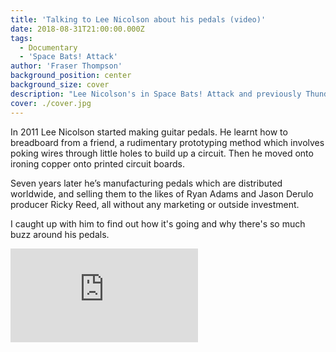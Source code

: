 ```yaml
---
title: 'Talking to Lee Nicolson about his pedals (video)'
date: 2018-08-31T21:00:00.000Z
tags:
  - Documentary
  - 'Space Bats! Attack'
author: 'Fraser Thompson'
background_position: center
background_size: cover
description: "Lee Nicolson's in Space Bats! Attack and previously Thundercub, but he also makes pedals. I caught up with him to find out how it's going and why there's so much buzz around his pedals."
cover: ./cover.jpg
---
```


In 2011 Lee Nicolson started making guitar pedals. He learnt how to breadboard from a friend, a rudimentary prototyping method which involves poking wires through little holes to build up a circuit. Then he moved onto ironing copper onto printed circuit boards.

Seven years later he’s manufacturing pedals which are distributed worldwide, and selling them to the likes of Ryan Adams and Jason Derulo producer Ricky Reed, all without any marketing or outside investment.

I caught up with him to find out how it's going and why there's so much buzz around his pedals.

<div className="youtubeEmbed">
  <iframe src="https://www.youtube.com/embed/GC3qZLIn8gs/?autoplay=0&amp;autohide=1&amp;vq=hd720&amp;start=" frameBorder="0" allowFullscreen="yes"></iframe>
</div>
